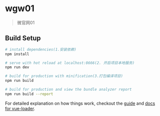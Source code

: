 # wgw01

> 微官网01

## Build Setup

``` bash
# install dependencies(1.安装依赖)
npm install

# serve with hot reload at localhost:8666(2. 开启项目本地服务)
npm run dev

# build for production with minification(3.打包编译项目)
npm run build

# build for production and view the bundle analyzer report
npm run build --report
```

For detailed explanation on how things work, checkout the [guide](http://vuejs-templates.github.io/webpack/) and [docs for vue-loader](http://vuejs.github.io/vue-loader).
